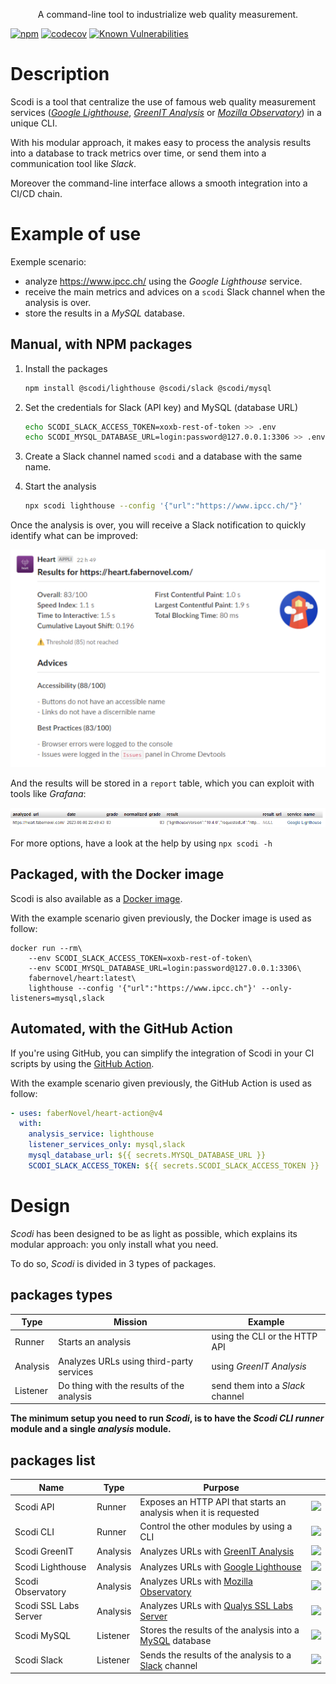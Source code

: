 
<p align="center">A command-line tool to industrialize web quality measurement.</p>

[![npm](https://img.shields.io/npm/v/%40fabernovel%2Fheart-cli?logo=npm "List Scodi packages on npmjs.com")](https://www.npmjs.com/search?q=%40fabernovel%2Fheart)
[![codecov](https://codecov.io/gh/bgatellier/scodi/graph/badge.svg?token=VJFYEBVNEI)](https://codecov.io/gh/bgatellier/scodi "View coverage details")
[![Known Vulnerabilities](https://snyk.io/test/github/bgatellier/heart/badge.svg?targetFile=modules/cli/package.json)](https://snyk.io/test/github/bgatellier/heart?targetFile=modules/cli/package.json "View known vulnerabilities")

# Description

Scodi is a tool that centralize the use of famous web quality measurement services ([_Google Lighthouse_](https://pagespeed.web.dev/), [_GreenIT Analysis_](https://www.ecoindex.fr/) or [_Mozilla Observatory_](https://observatory.mozilla.org/)) in a unique CLI.

With his modular approach, it makes easy to process the analysis results into a database to track metrics over time, or send them into a communication tool like _Slack_.

Moreover the command-line interface allows a smooth integration into a CI/CD chain.

# Example of use

Exemple scenario:
- analyze <https://www.ipcc.ch/> using the _Google Lighthouse_ service.
- receive the main metrics and advices on a `scodi` Slack channel when the analysis is over.
- store the results in a _MySQL_ database.

## Manual, with NPM packages

1. Install the packages
    
    ```bash
    npm install @scodi/lighthouse @scodi/slack @scodi/mysql
    ```

2. Set the credentials for Slack (API key) and MySQL (database URL)
    
    ```bash
    echo SCODI_SLACK_ACCESS_TOKEN=xoxb-rest-of-token >> .env
    echo SCODI_MYSQL_DATABASE_URL=login:password@127.0.0.1:3306 >> .env
    ```

3. Create a Slack channel named `scodi` and a database with the same name.

4. Start the analysis

    ```bash
    npx scodi lighthouse --config '{"url":"https://www.ipcc.ch/"}'
    ```

Once the analysis is over, you will receive a Slack notification to quickly identify what can be improved:

![Analyzed URL, overall grade over 100, several metrics like Speed Index, First Contentful Paint and advices for improvements](./docs/images/slack.png)

And the results will be stored in a `report` table, which you can exploit with tools like _Grafana_:

![Analyzed URL, overall grade over 100, several metrics like Speed Index, First Contentful Paint and advices for improvements](./docs/images/mysql.png)

For more options, have a look at the help by using `npx scodi -h`

## Packaged, with the Docker image

Scodi is also available as a [Docker image](https://hub.docker.com/r/fabernovel/heart).

With the example scenario given previously, the Docker image is used as follow:

```shell
docker run --rm\
    --env SCODI_SLACK_ACCESS_TOKEN=xoxb-rest-of-token\
    --env SCODI_MYSQL_DATABASE_URL=login:password@127.0.0.1:3306\
    fabernovel/heart:latest\
    lighthouse --config '{"url":"https://www.ipcc.ch"}' --only-listeners=mysql,slack
```

## Automated, with the GitHub Action

If you're using GitHub, you can simplify the integration of Scodi in your CI scripts by using the [GitHub Action](https://github.com/marketplace/actions/heart-webpages-evaluation).

With the example scenario given previously, the GitHub Action is used as follow:

```yaml
- uses: faberNovel/heart-action@v4
  with:
    analysis_service: lighthouse
    listener_services_only: mysql,slack
    mysql_database_url: ${{ secrets.MYSQL_DATABASE_URL }}
    SCODI_SLACK_ACCESS_TOKEN: ${{ secrets.SCODI_SLACK_ACCESS_TOKEN }}
```

# Design

_Scodi_ has been designed to be as light as possible, which explains its modular approach: you only install what you need.

To do so, _Scodi_ is divided in 3 types of packages.

## packages types

| Type | Mission | Example |
| ------ | ------ | ------ |
| Runner | Starts an analysis | using the CLI or the HTTP API |
| Analysis | Analyzes URLs using third-party services | using _GreenIT Analysis_ |
| Listener | Do thing with the results of the analysis | send them into a _Slack_ channel |

**The minimum setup you need to run _Scodi_, is to have the _Scodi CLI_ _runner_ module and a single _analysis_ module.**

## packages list

| Name | Type | Purpose | |
| ------ | ------ | ------ | ------ |
| Scodi API | Runner | Exposes an HTTP API that starts an analysis when it is requested | [![](https://img.shields.io/npm/v/@fabernovel/heart-api/latest?label=%40fabernovel%2Fheart-api)](https://www.npmjs.com/package/@fabernovel/heart-api "View Scodi API on npmjs.com") |
| Scodi CLI | Runner | Control the other modules by using a CLI | [![](https://img.shields.io/npm/v/@fabernovel/heart-cli/latest?label=%40fabernovel%2Fheart-cli)](https://www.npmjs.com/package/@fabernovel/heart-cli "View Scodi CLI on npmjs.com") |
| Scodi GreenIT | Analysis | Analyzes URLs with [GreenIT Analysis](https://chrome.google.com/webstore/detail/greenit-analysis/mofbfhffeklkbebfclfaiifefjflcpad?hl=en) | [![](https://img.shields.io/npm/v/@fabernovel/heart-greenit/latest?label=%40fabernovel%2Fheart-greenit)](https://www.npmjs.com/package/@fabernovel/heart-greenit "View Scodi GreenIT on npmjs.com") |
| Scodi Lighthouse | Analysis | Analyzes URLs with [Google Lighthouse](https://developers.google.com/web/tools/lighthouse) | [![](https://img.shields.io/npm/v/@fabernovel/heart-lighthouse/latest?label=%40fabernovel%2Fheart-lighthouse)](https://www.npmjs.com/package/@fabernovel/heart-lighthouse "View Scodi Lighthouse on npmjs.com") |
| Scodi Observatory | Analysis | Analyzes URLs with [Mozilla Observatory](https://observatory.mozilla.org/) | [![](https://img.shields.io/npm/v/@fabernovel/heart-observatory/latest?label=%40fabernovel%2Fheart-observatory)](https://www.npmjs.com/package/@fabernovel/heart-observatory "View Scodi Observatory on npmjs.com") |
| Scodi SSL Labs Server | Analysis | Analyzes URLs with [Qualys SSL Labs Server](https://www.ssllabs.com/ssltest/) | [![](https://img.shields.io/npm/v/@fabernovel/heart-ssllabs-server/latest?label=%40fabernovel%2Fheart-ssllabs-server)](https://www.npmjs.com/package/@fabernovel/heart-ssllabs-server "View Scodi SSL Labs Server on npmjs.com") |
| Scodi MySQL | Listener | Stores the results of the analysis into a [MySQL](https://www.mysql.com) database | [![](https://img.shields.io/npm/v/@fabernovel/heart-mysql/latest?label=%40fabernovel%2Fheart-mysql)](https://www.npmjs.com/package/@fabernovel/heart-mysql "View Scodi MySQL on npmjs.com")
| Scodi Slack | Listener | Sends the results of the analysis to a [Slack](https://slack.com) channel | [![](https://img.shields.io/npm/v/@fabernovel/heart-slack/latest?label=%40fabernovel%2Fheart-slack)](https://www.npmjs.com/package/@fabernovel/heart-slack "View Scodi Slack on npmjs.com") |
